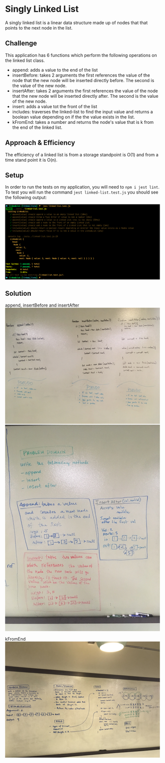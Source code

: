 # Singly Linked List 

A singly linked list is a linear data structure made up of nodes that that points to the next node in the list. 

## Challenge

This application has 6 functions which perform the following operations on the linked list class. 
*   append: adds a value to the end of the list
*   insertBefore: takes 2 arguments the first references the value of the node that the new node will be inserted directly before. The second is the value of the new node. 
*   insertAfter: takes 2 arguments the first references the value of the node that the new node will be inserted directly after. The second is the value of the new node. 
*   insert: adds a value tot the front of the list
*   includes: traverses the linked-list to find the input value and returns a boolean value depending on if the the value exists in the list. 
*   kFromEnd: takes a number and returns the node's value that is k from the end of the linked list. 

## Approach & Efficiency

The efficiency of a linked list is from a storage standpoint is O(1) and from a time stand point it is O(n). 

## Setup 
In order to run the tests on my application, you will need to `npm i jest lint`.  To test you will run the command `jest linked-list.test.js` you should see the following output:

![](./assets/tests.png)

## Solution

append, insertBefore and insertAfter
![](./assets/CODE.JPG)
![](./assets/PD.JPG)

kFromEnd
![](./assets/kth.jpg)

